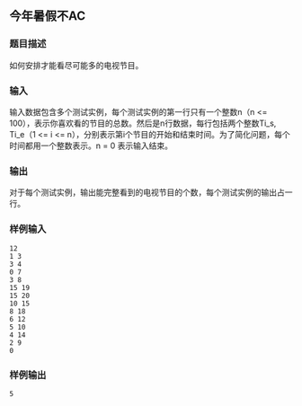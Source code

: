 ## 今年暑假不AC

### 题目描述

如何安排才能看尽可能多的电视节目。

### 输入

输入数据包含多个测试实例，每个测试实例的第一行只有一个整数n（n <= 100），表示你喜欢看的节目的总数。然后是n行数据，每行包括两个整数Ti_s, Ti_e（1 <= i <= n），分别表示第i个节目的开始和结束时间。为了简化问题，每个时间都用一个整数表示。n = 0 表示输入结束。

### 输出

对于每个测试实例，输出能完整看到的电视节目的个数，每个测试实例的输出占一行。

### 样例输入

```
12
1 3
3 4
0 7
3 8
15 19
15 20
10 15
8 18
6 12
5 10
4 14
2 9
0
```

### 样例输出

```
5
```